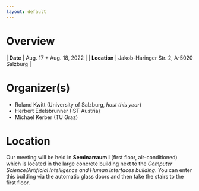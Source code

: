 ```yaml
---
layout: default
---
```


# Overview

| **Date**     | Aug. 17 + Aug. 18, 2022 |
| **Location** | Jakob-Haringer Str. 2, A-5020 Salzburg |

# Organizer(s)

- Roland Kwitt (University of Salzburg, *host this year*)
- Herbert Edelsbrunner (IST Austria)
- Michael Kerber (TU Graz)

# Location

Our meeting will be held in **Seminarraum I** (first floor, air-conditioned) which is located in the large concrete building next to the *Computer Science/Artificial Intelligence and Human Interfaces building*. You can enter this building via the automatic glass doors and then take the stairs to the first floor. 